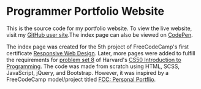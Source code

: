# Programmer Portfolio Website

This is the source code for my portfolio website. To view the live website, visit my [GitHub user site](https://john-albright.github.io/).The index page can also be viewed on [CodePen](https://codepen.io/john-albright/full/mdwxzyw).

The index page was created for the 5th project of FreeCodeCamp's first certificate [Responsive Web Design](https://www.freecodecamp.org/learn/responsive-web-design). Later, more pages were added to fulfill the requirements for [problem set 8](https://cs50.harvard.edu/x/2021/psets/8/homepage) of Harvard's [CS50 Introduction to Programming](https://online-learning.harvard.edu/course/cs50-introduction-computer-science?delta=0). The code was made from scratch using HTML, SCSS, JavaScript, jQuery, and Bootstrap. However, it was inspired by a FreeCodeCamp model/project titled [FCC: Personal Portflio](https://codepen.io/freeCodeCamp/pen/zNBOYG). 